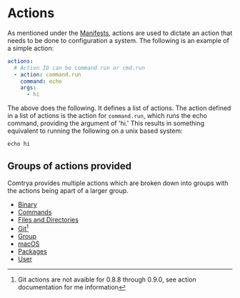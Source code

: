 # Actions

As mentioned under the [Manifests](./manifests.md), actions are used to dictate an action that needs to be done to configuration a system. The following is an example of a simple action:

```yaml
actions:
  # Action ID can be command.run or cmd.run
  - action: command.run
    command: echo
    args:
      - hi
```

The above does the following. It defines a list of actions. The action defined in a list of actions is the action for `command.run`, which runs the echo command, providing the argument of 'hi.' This results in something equivalent to running the following on a unix based system:

```shell
echo hi
```

## Groups of actions provided

Comtrya provides multiple actions which are broken down into groups with the actions being apart of a larger group.

- [Binary](./binary.md)
- [Commands](./command.md)
- [Files and Directories](./files-and-directories.md)
- [Git](./git.md)[^note]
- [Group](./group.md)
- [macOS](./macos.md)
- [Packages](./packages.md)
- [User](./user.md)

[^note]: Git actions are not avaible for 0.8.8 through 0.9.0, see action documentation for me information
